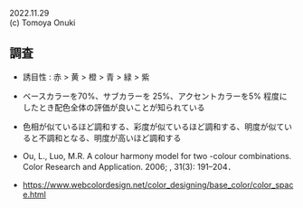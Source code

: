 2022.11.29  
(c) Tomoya Onuki  

## 調査
- 誘目性 : 赤 > 黄 > 橙 > 青 > 緑 > 紫
- ベースカラーを70%、サブカラーを 25%、アクセントカラーを5% 程度にしたとき配色全体の評価が良いことが知られている
- 色相が似ているほど調和する、彩度が似ているほど調和する、明度が似ていると不調和となる、明度が高いほど調和する

- Ou, L., Luo, M.R. A colour harmony model for two -colour combinations. Color Research and Application. 2006; , 31(3): 191–204．
- https://www.webcolordesign.net/color_designing/base_color/color_space.html